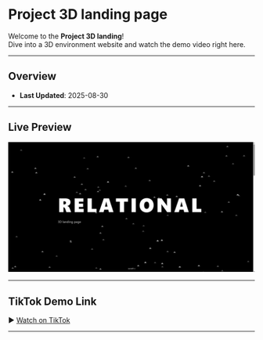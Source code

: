 # Project 3D landing page

Welcome to the **Project 3D landing**!  
Dive into a 3D environment website and watch the demo video right here.

---

## Overview

- **Last Updated**: 2025-08-30

---

## Live Preview

[![Preview](preview.png)](https://www.tiktok.com/@relational_throne/video/7544428550003150111)

---

## TikTok Demo Link

▶️ [Watch on TikTok](https://www.tiktok.com/@relational_throne/video/7544428550003150111)

---
